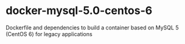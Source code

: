 # docker-mysql-5.0-centos-6
Dockerfile and dependencies to build a container based on MySQL 5 (CentOS 6) for legacy applications
